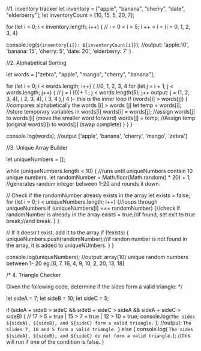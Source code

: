 //1. inventory tracker
let inventory = ["apple", "banana", "cherry", "date", "elderberry"];
let inventoryCount = [10, 15, 5, 20, 7];

for (let i = 0; i < inventory.length; i++) {
// i = 0 < i < 5; i ++ = i = (i = 0, 1, 2, 3, 4)

console.log(`${inventory[i]}: ${inventoryCount[i]}`); //output: 'apple:10', 'banana: 15', 'cherry: 5', 'date: 20', 'elderberry: 7'
}

//2. Alphabetical Sorting

let words = ["zebra", "apple", "mango", "cherry", "banana"];

for (let i = 0; i < words.length; i++) { //0, 1, 2, 3, 4
for (let j = i + 1; j < words.length; j++) { // j = i (0)+ 1 ; j < words.length(5); j++ output: j = (1, 2, 3, 4), ( 2, 3, 4), ( 3, 4 ),( 4 )- this is the inner loop
if (words[i] > words[j]) { //compares alphabetically the words [i] > words [j]
let temp = words[i]; //store temporary variables in words[i]
words[i] = words[j]; //assign words[j] to words [i] (move the smaller word forward)
words[j] = temp; //Assign temp (original words[i]) to words[j] (swap complete)
}
}
}

console.log(words); //output ['apple', 'banana', 'cherry', 'mango', 'zebra']

//3. Unique Array Builder

let uniqueNumbers = [];

while (uniqueNumbers.length < 10) {
//runs until uniqueNumbers contain 10 unique numbers.
let randomNumber = Math.floor(Math.random() \* 20) + 1; //generates random integer between 1-20 and rounds it down.

// Check if the randomNumber already exists in the array
let exists = false;
for (let i = 0; i < uniqueNumbers.length; i++) {//loops through uniqueNumbers
if (uniqueNumbers[i] === randomNumber) {//check if randomNumber is already in the array
exists = true;//if found, set exit to true
break;//and break.
}
}

// If it doesn't exist, add it to the array
if (!exists) {
uniqueNumbers.push(randomNumber);//if randon number is not found in the array, it is added to uniqueNUmbers.
}
}

console.log(uniqueNumbers); //output: array(10) unique random numbers between 1- 20 eg.[6, 7, 16, 4, 9, 10, 2, 20, 13, 18]

/\* 4. Triangle Checker

Given the following code, determine if the sides form a valid triangle: \*/

let sideA = 7;
let sideB = 10;
let sideC = 5;

if (sideA + sideB > sideC && sideB + sideC > sideA && sideA + sideC > sideB) {
// 17 > 5 = true | 15 > 7 = true | 12 > 10 = true;
console.log(`The sides ${sideA}, ${sideB}, and ${sideC} form a valid triangle.` ); //output: `The slides 7, 10 and 5 form a valid triangle.`
} else {
console.log( `The sides ${sideA}, ${sideB}, and ${sideC} do not form a valid triangle.`); //this will run if one of the condition is false.
}
